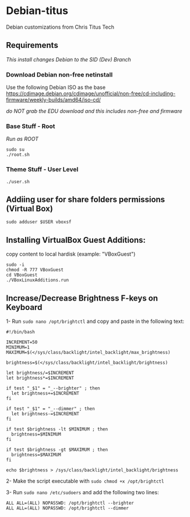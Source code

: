 # Debian-titus
Debian customizations from Chris Titus Tech
 
## Requirements
_This install changes Debian to the SID (Dev) Branch_

### Download Debian non-free netinstall

Use the following Debian ISO as the base <https://cdimage.debian.org/cdimage/unofficial/non-free/cd-including-firmware/weekly-builds/amd64/iso-cd/>

*do NOT grab the EDU download and this includes non-free and firmware*
### Base Stuff - Root

_Run as ROOT_
```
sudo su
./root.sh
```

### Theme Stuff - User Level
 ```
 ./user.sh
 ```
## Addiing user for share folders permissions (Virtual Box)
 ```
sudo adduser $USER vboxsf
 ```

## Installing VirtualBox Guest Additions:

copy content to local hardisk (example: "VBoxGuest")
```
sudo -i
chmod -R 777 VBoxGuest
cd VBoxGuest
./VBoxLinuxAdditions.run
```

## Increase/Decrease Brightness F-keys on Keyboard

1- Run ```sudo nano /opt/brightctl``` and copy and paste in the following text:

```
#!/bin/bash

INCREMENT=50
MINIMUM=1
MAXIMUM=$(</sys/class/backlight/intel_backlight/max_brightness)

brightness=$(</sys/class/backlight/intel_backlight/brightness)

let brightness/=$INCREMENT
let brightness*=$INCREMENT

if test "_$1" = "_--brighter" ; then
  let brightness+=$INCREMENT
fi

if test "_$1" = "_--dimmer" ; then
  let brightness-=$INCREMENT
fi

if test $brightness -lt $MINIMUM ; then
  brightness=$MINIMUM
fi

if test $brightness -gt $MAXIMUM ; then
  brightness=$MAXIMUM
fi

echo $brightness > /sys/class/backlight/intel_backlight/brightness
```

2- Make the script executable with ```sudo chmod +x /opt/brightctl```

3- Run ```sudo nano /etc/sudoers``` and add the following two lines:

```
ALL ALL=(ALL) NOPASSWD: /opt/brightctl --brighter
ALL ALL=(ALL) NOPASSWD: /opt/brightctl --dimmer
```

